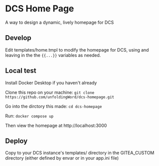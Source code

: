 # DCS Home Page

A way to design a dynamic, lively homepage for DCS

## Develop

Edit templates/home.tmpl to modify the homepage for DCS, using and leaving in the the `{{...}}` variables as needed.

## Local test

Install Docker Desktop if you haven't already

Clone this repo on your machine: `git clone https://github.com/unfoldingWord/dcs-homepage.git`

Go into the dirctory this made: `cd dcs-homepage`

Run: `docker compose up`

Then view the homepage at http://localhost:3000

## Deploy

Copy to your DCS instance's templates/ directory in the GITEA_CUSTOM directory (either defined by envar or in your app.ini file) 

